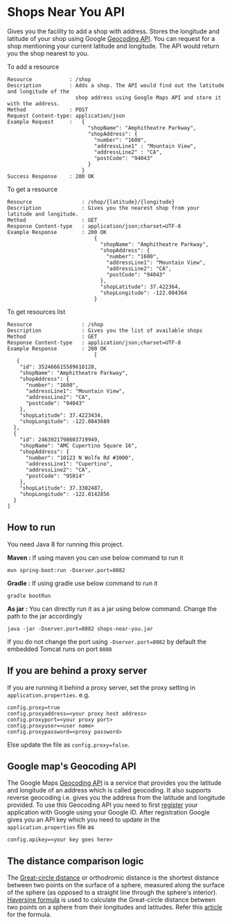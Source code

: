 # Shops Near You API
Gives you the facility to add a shop with address. Stores the longitude and latitude of your shop using Google [Geocoding API](https://developers.google.com/maps/documentation/geocoding/intro). You can request for a shop mentioning your current latitude and longitude. The API would return you the shop nearest to you.

To add a resource
```
Resource			: /shop
Description			: Adds a shop. The API would find out the latitude and longitude of the 
					  shop address using Google Maps API and store it with the address.
Method				: POST
Request Content-type: application/json
Example Request		:	{
						  "shopName": "Amphitheatre Parkway",
						  "shopAddress": {
						    "number": "1600",
						    "addressLine1" : "Mountain View",
						    "addressLine2" : "CA",
						    "postCode": "94043"
						  }
						}
Success Response	: 200 OK
```

To get a resource
```
Resource				: /shop/{latitude}/{longitude}
Description				: Gives you the nearest shop from your latitude and longitude.
Method					: GET
Response Content-type	: application/json;charset=UTF-8
Example Response		: 200 OK	
							{
							  "shopName": "Amphitheatre Parkway",
							  "shopAddress": {
							    "number": "1600",
							    "addressLine1": "Mountain View",
							    "addressLine2": "CA",
							    "postCode": "94043"
							  },
							  "shopLatitude": 37.422364,
							  "shopLongitude": -122.084364
							}
```

To get resources list
```
Resource				: /shop
Description				: Gives you the list of available shops
Method					: GET
Response Content-type	: application/json;charset=UTF-8
Example Response		: 200 OK	
							[
   {
    "id": 352466615589618128,
    "shopName": "Amphitheatre Parkway",
    "shopAddress": {
      "number": "1600",
      "addressLine1": "Mountain View",
      "addressLine2": "CA",
      "postCode": "94043"
    },
    "shopLatitude": 37.4223434,
    "shopLongitude": -122.0843689
  },
  {
    "id": 2463921798603719949,
    "shopName": "AMC Cupertino Square 16",
    "shopAddress": {
      "number": "10123 N Wolfe Rd #3000",
      "addressLine1": "Cupertino",
      "addressLine2": "CA",
      "postCode": "95014"
    },
    "shopLatitude": 37.3302487,
    "shopLongitude": -122.0142856
  }
]  
```


## How to run
You need Java 8 for running this project.


**Maven :**
If using maven you can use below command to run it

`mvn spring-boot:run -Dserver.port=8082`

**Gradle :**
If using gradle use below command to run it

`gradle bootRun`

**As jar :**
You can directly run it as a jar using below command. Change the path to the jar accordingly

`java -jar -Dserver.port=8082 shops-near-you.jar`

If you do not change the port using `-Dserver.port=8082` by default the embedded Tomcat runs on port `8080`

## If you are behind a proxy server
If you are running it behind a proxy server, set the proxy setting in `application.properties`. e.g.
```
config.proxy=true
config.proxyaddress=<your proxy host address>
config.proxyport=<your proxy port>
config.proxyuser=<user name>
config.proxypassword=<proxy password>
```

Else update the file as `config.proxy=false`.

## Google map's Geocoding API
The Google Maps [Geocoding API](https://developers.google.com/maps/documentation/geocoding/start) is a service that provides you the latitude and longitude of an address which is called  geocoding. It also supports reverse geocoding i.e. gives you the address from the latitude and longitude provided. To use this Geocoding API you need to first [register](https://developers.google.com/maps/documentation/geocoding/get-api-key) your application with Google using your Google ID. After registration Google gives you an API key which you need to update in the `application.properties` file as
```
config.apikey=<your key goes here>
```

## The distance comparison logic
The [Great-circle distance](https://en.wikipedia.org/wiki/Great-circle_distance) or orthodromic distance is the shortest distance between two points on the surface of a sphere, measured along the surface of the sphere (as opposed to a straight line through the sphere's interior). [Haversine formula](https://en.wikipedia.org/wiki/Haversine_formula) is used to calculate the Great-circle distance between two points on a sphere from their longitudes and latitudes. Refer this [article](http://www.movable-type.co.uk/scripts/latlong.html) for the formula.